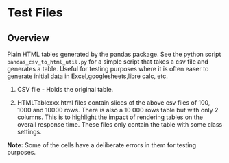 # Test Files

## Overview

Plain HTML tables generated by the pandas package.  See the python script `pandas_csv_to_html_util.py` for a simple script that takes a csv file and generates a table. Useful for testing purposes where it is often easer to generate initial data in Excel,googlesheets,libre calc, etc. 

1. CSV file - Holds the original table.

2. HTMLTablexxx.html files contain slices of the above csv files of 100, 1000 and 10000 rows.  There is also a 10 000 rows table but with only 2 columns.  This is to highlight the impact of rendering tables on the overall response time.  These files only contain the table with some class settings.

**Note:** Some of the cells have a deliberate errors in them for testing purposes.

